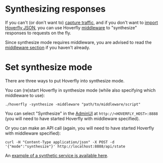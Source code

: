 # Synthesizing responses

If you can't (or don't want to) [capture traffic](#), and if you don't want to [import Hoverfly JSON](#), you can use Hoverfly [middleware](#) to "synthesize" responses to requests on the fly.
 
Since synthesize mode requires middleware, you are advised to read the [middleware section](#) if you haven't already.

# Set synthesize mode

There are three ways to put Hoverfly into synthesize mode.

You can (re)start Hoverfly in synthesize mode (while also specifying which middleware to use):

    ./hoverfly -synthesize -middleware "path/to/middleware/script"
 
You can select "Synthesize" in the [AdminUI](#) at `http://<HOVERFLY_HOST>:8888` (you will need to have started Hoverfly with middleware specified).
  
Or you can make an API call (again, you will need to have started Hoverfly with middleware specified):

    curl -H "Content-Type application/json" -X POST -d '{"mode":"synthesize"}' http://localhost:8888/api/state
  
An [example of a synthetic service is available here](https://github.com/SpectoLabs/hoverfly/tree/master/examples/middleware/synthetic_flight_search).      